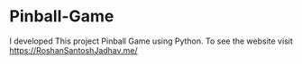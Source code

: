 # Pinball-Game
I developed This project Pinball Game using Python. To see the website visit https://RoshanSantoshJadhav.me/
